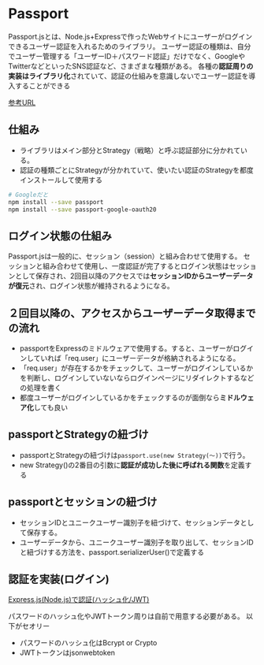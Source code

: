 # Passport

Passport.jsとは、Node.js+Expressで作ったWebサイトにユーザーがログインできるユーザー認証を入れるためのライブラリ。
ユーザー認証の種類は、自分でユーザー管理する「ユーザーID＋パスワード認証」だけでなく、GoogleやTwitterなどといったSNS認証など、さまざまな種類がある。
各種の**認証周りの実装はライブラリ化**されていて、認証の仕組みを意識しないでユーザー認証を導入することができる

[参考URL](https://www.kwbtblog.com/entry/2019/05/04/094338#:~:text=%E3%83%AD%E3%82%B0%E3%82%A4%E3%83%B3%E7%8A%B6%E6%85%8B-,Passport.,%E3%81%95%E3%82%8C%E3%82%8B%E3%82%88%E3%81%86%E3%81%AB%E3%81%AA%E3%82%8B%E3%80%82)

## 仕組み

- ライブラリはメイン部分とStrategy（戦略）と呼ぶ認証部分に分かれている。
- 認証の種類ごとにStrategyが分かれていて、使いたい認証のStrategyを都度インストールして使用する

```sh
# Googleだと
npm install --save passport
npm install --save passport-google-oauth20
```

## ログイン状態の仕組み

Passport.jsは一般的に、セッション（session）と組み合わせて使用する。
セッションと組み合わせて使用し、一度認証が完了するとログイン状態はセッションとして保存され、2回目以降のアクセスでは**セッションIDからユーザーデータが復元**され、ログイン状態が維持されるようになる。


## ２回目以降の、アクセスからユーザーデータ取得までの流れ

- passportをExpressのミドルウェアで使用する。すると、ユーザーがログインしていれば「req.user」にユーザーデータが格納されるようになる。
- 「req.user」が存在するかをチェックして、ユーザーがログインしているかを判断し、ログインしていないならログインページにリダイレクトするなどの処理を書く
- 都度ユーザーがログインしているかをチェックするのが面倒なら**ミドルウェア化**しても良い

## passportとStrategyの紐づけ

- passportとStrategyの紐づけは`passport.use(new Strategy(～))`で行う。
- new Strategy()の2番目の引数に**認証が成功した後に呼ばれる関数**を定義する

## passportとセッションの紐づけ

- セッションIDとユニークユーザー識別子を紐づけて、セッションデータとして保存する。
- ユーザーデータから、ユニークユーザー識別子を取り出して、セッションIDと紐づけする方法を、passport.serializerUser()で定義する

## 認証を実装(ログイン)
[Express.js(Node.js)で認証(ハッシュ化/JWT)](https://www.memory-lovers.blog/entry/2021/11/19/033401)

パスワードのハッシュ化やJWTトークン周りは自前で用意する必要がある。
以下がセオリー
- パスワードのハッシュ化はBcrypt or Crypto
- JWTトークンはjsonwebtoken

